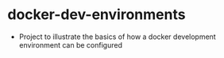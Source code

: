 # docker-dev-environments
* Project to illustrate the basics of how a docker development environment can be configured
